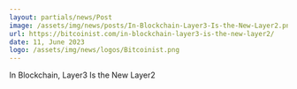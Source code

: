 ```yaml
---
layout: partials/news/Post
image: /assets/img/news/posts/In-Blockchain-Layer3-Is-the-New-Layer2.png
url: https://bitcoinist.com/in-blockchain-layer3-is-the-new-layer2/
date: 11, June 2023
logo: /assets/img/news/logos/Bitcoinist.png
---
```


In Blockchain, Layer3 Is the New Layer2
